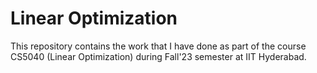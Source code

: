 # Linear Optimization
This repository contains the work that I have done as part of the course CS5040 (Linear Optimization) during Fall'23 semester at IIT Hyderabad.
